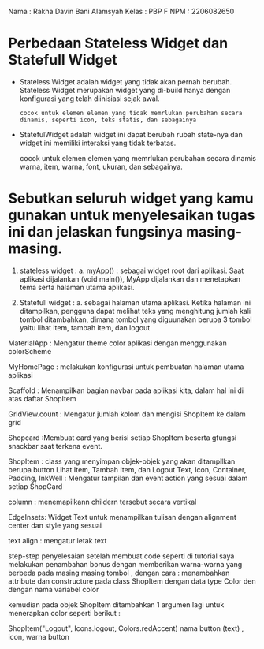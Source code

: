 Nama : Rakha Davin Bani Alamsyah
Kelas : PBP F
NPM : 2206082650

<h1>Perbedaan Stateless Widget dan Statefull Widget </h1>

- Stateless Widget
  adalah widget yang tidak akan pernah berubah. Stateless Widget merupakan widget yang di-build hanya dengan konfigurasi yang telah diinisiasi sejak awal.

      cocok untuk elemen elemen yang tidak memrlukan perubahan secara dinamis, seperti icon, teks statis, dan sebagainya

- StatefulWidget
  adalah widget ini dapat berubah rubah state-nya dan widget ini memiliki interaksi yang tidak terbatas.

  cocok untuk elemen elemen yang memrlukan perubahan secara dinamis warna, item, warna, font, ukuran, dan sebagainya.

<h1>Sebutkan seluruh widget yang kamu gunakan untuk menyelesaikan tugas ini dan jelaskan fungsinya masing-masing. </h1>

1. stateless widget :
   a. myApp() : sebagai widget root dari aplikasi. Saat aplikasi dijalankan (void main()), MyApp dijalankan dan menetapkan tema serta halaman utama aplikasi.

2. Statefull widget :
   a. sebagai halaman utama aplikasi. Ketika halaman ini ditampilkan, pengguna dapat melihat teks yang menghitung jumlah kali tombol ditambahkan, dimana tombol yang diguunakan berupa 3 tombol yaitu lihat item, tambah item, dan logout

MaterialApp : Mengatur theme color aplikasi dengan menggunakan colorScheme

MyHomePage : melakukan konfigurasi untuk pembuatan halaman utama aplikasi

Scaffold : Menampilkan bagian navbar pada aplikasi kita, dalam hal ini di atas daftar ShopItem

GridView.count : Mengatur jumlah kolom dan mengisi ShopItem ke dalam grid

Shopcard :Membuat card yang berisi setiap ShopItem beserta gfungsi snackbar saat terkena event.

ShopItem : class yang menyimpan objek-objek yang akan ditampilkan berupa button Lihat Item, Tambah Item, dan Logout
Text, Icon, Container, Padding, InkWell : Mengatur tampilan dan event action yang sesuai dalam setiap ShopCard

column : menemapilkann childern tersebut secara vertikal

EdgeInsets: Widget Text untuk menampilkan tulisan dengan alignment center dan style yang sesuai

text align : mengatur letak text

<h1S> step-step penyelesaian </h1S>
setelah membuat code seperti di tutorial saya melakukan penambahan bonus dengan memberikan warna-warna yang berbeda pada masing masing tombol
, dengan cara : menambahkan attribute dan constructure pada class ShopItem dengan data type Color den dengan nama variabel color

kemudian pada objek ShopItem ditambahkan 1 argumen lagi untuk menerapkan color seperti berikut :

ShopItem("Logout", Icons.logout, Colors.redAccent)
nama button (text) , icon, warna button
